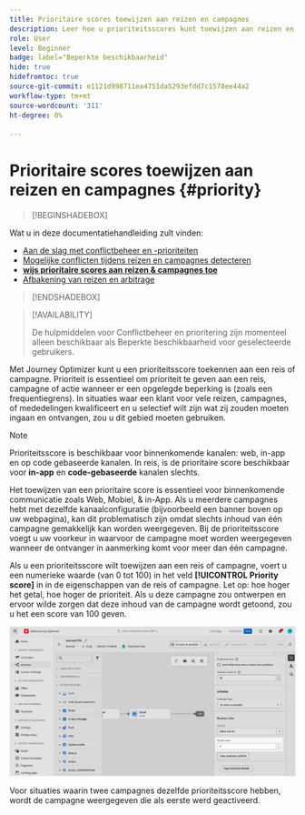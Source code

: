 ```yaml
---
title: Prioritaire scores toewijzen aan reizen en campagnes
description: Leer hoe u prioriteitsscores kunt toewijzen aan reizen en campagnes.
role: User
level: Beginner
badge: label="Beperkte beschikbaarheid"
hide: true
hidefromtoc: true
source-git-commit: e1121d998711ea4751da5293efdd7c1578ee44a2
workflow-type: tm+mt
source-wordcount: '311'
ht-degree: 0%

---
```



# Prioritaire scores toewijzen aan reizen en campagnes {#priority}

>[!BEGINSHADEBOX]

Wat u in deze documentatiehandleiding zult vinden:

* [Aan de slag met conflictbeheer en -prioriteiten](gs-conflict-prioritization.md)
* [Mogelijke conflicten tijdens reizen en campagnes detecteren](conflicts.md)
* **[wijs prioritaire scores aan reizen &amp; campagnes toe](priority-scores.md)**
* [Afbakening van reizen en arbitrage](journey-capping.md)

>[!ENDSHADEBOX]

>[!AVAILABILITY]
>
>De hulpmiddelen voor Conflictbeheer en prioritering zijn momenteel alleen beschikbaar als Beperkte beschikbaarheid voor geselecteerde gebruikers.

Met Journey Optimizer kunt u een prioriteitsscore toekennen aan een reis of campagne. Prioriteit is essentieel om prioriteit te geven aan een reis, campagne of actie wanneer er een opgelegde beperking is (zoals een frequentiegrens). In situaties waar een klant voor vele reizen, campagnes, of mededelingen kwalificeert en u selectief wilt zijn wat zij zouden moeten ingaan en ontvangen, zou u dit gebied moeten gebruiken.

>[!NOTE]
>
>Prioriteitsscore is beschikbaar voor binnenkomende kanalen: web, in-app en op code gebaseerde kanalen. In reis, is de prioritaire score beschikbaar voor **in-app** en **code-gebaseerde** kanalen slechts.

Het toewijzen van een prioritaire score is essentieel voor binnenkomende communicatie zoals Web, Mobiel, &amp; in-App. Als u meerdere campagnes hebt met dezelfde kanaalconfiguratie (bijvoorbeeld een banner boven op uw webpagina), kan dit problematisch zijn omdat slechts inhoud van één campagne gemakkelijk kan worden weergegeven. Bij de prioriteitsscore voegt u uw voorkeur in waarvoor de campagne moet worden weergegeven wanneer de ontvanger in aanmerking komt voor meer dan één campagne.

Als u een prioriteitsscore wilt toewijzen aan een reis of campagne, voert u een numerieke waarde (van 0 tot 100) in het veld **[!UICONTROL Priority score]** in in de eigenschappen van de reis of campagne. Let op: hoe hoger het getal, hoe hoger de prioriteit. Als u deze campagne zou ontwerpen en ervoor wilde zorgen dat deze inhoud van de campagne wordt getoond, zou u het een score van 100 geven.

![](assets/priority-score.png)

Voor situaties waarin twee campagnes dezelfde prioriteitsscore hebben, wordt de campagne weergegeven die als eerste werd geactiveerd.
